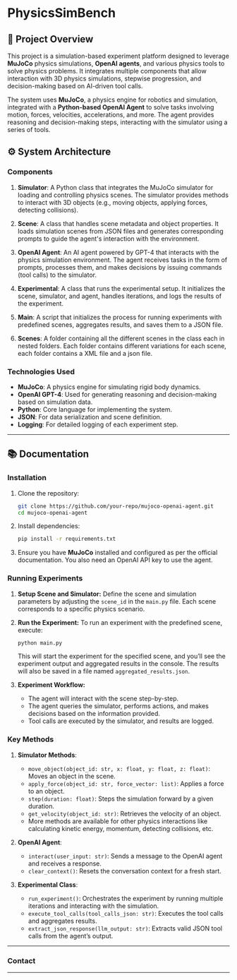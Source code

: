 # PhysicsSimBench

## 🚀 **Project Overview**

This project is a simulation-based experiment platform designed to leverage **MuJoCo** physics simulations, **OpenAI agents**, and various physics tools to solve physics problems. It integrates multiple components that allow interaction with 3D physics simulations, stepwise progression, and decision-making based on AI-driven tool calls.

The system uses **MuJoCo**, a physics engine for robotics and simulation, integrated with a **Python-based OpenAI Agent** to solve tasks involving motion, forces, velocities, accelerations, and more. The agent provides reasoning and decision-making steps, interacting with the simulator using a series of tools.

## ⚙️ **System Architecture**

### **Components**

1. **Simulator**: A Python class that integrates the MuJoCo simulator for loading and controlling physics scenes. The simulator provides methods to interact with 3D objects (e.g., moving objects, applying forces, detecting collisions).
   
2. **Scene**: A class that handles scene metadata and object properties. It loads simulation scenes from JSON files and generates corresponding prompts to guide the agent's interaction with the environment.

3. **OpenAI Agent**: An AI agent powered by GPT-4 that interacts with the physics simulation environment. The agent receives tasks in the form of prompts, processes them, and makes decisions by issuing commands (tool calls) to the simulator.

4. **Experimental**: A class that runs the experimental setup. It initializes the scene, simulator, and agent, handles iterations, and logs the results of the experiment.

5. **Main**: A script that initializes the process for running experiments with predefined scenes, aggregates results, and saves them to a JSON file.

6. **Scenes**: A folder containing all the different scenes in the class each in nested folders. Each folder contains different variations for each scene, each folder contains a XML file and a json file.

### **Technologies Used**

- **MuJoCo**: A physics engine for simulating rigid body dynamics.
- **OpenAI GPT-4**: Used for generating reasoning and decision-making based on simulation data.
- **Python**: Core language for implementing the system.
- **JSON**: For data serialization and scene definition.
- **Logging**: For detailed logging of each experiment step.

---

## 📚 **Documentation**

### **Installation**

1. Clone the repository:
    ```bash
    git clone https://github.com/your-repo/mujoco-openai-agent.git
    cd mujoco-openai-agent
    ```

2. Install dependencies:
    ```bash
    pip install -r requirements.txt
    ```

3. Ensure you have **MuJoCo** installed and configured as per the official documentation. You also need an OpenAI API key to use the agent.

### **Running Experiments**

1. **Setup Scene and Simulator:**
    Define the scene and simulation parameters by adjusting the `scene_id` in the `main.py` file. Each scene corresponds to a specific physics scenario.

2. **Run the Experiment:**
    To run an experiment with the predefined scene, execute:
    ```bash
    python main.py
    ```
    This will start the experiment for the specified scene, and you’ll see the experiment output and aggregated results in the console. The results will also be saved in a file named `aggregated_results.json`.

3. **Experiment Workflow:**
    - The agent will interact with the scene step-by-step.
    - The agent queries the simulator, performs actions, and makes decisions based on the information provided.
    - Tool calls are executed by the simulator, and results are logged.

### **Key Methods**

1. **Simulator Methods**:
    - `move_object(object_id: str, x: float, y: float, z: float)`: Moves an object in the scene.
    - `apply_force(object_id: str, force_vector: list)`: Applies a force to an object.
    - `step(duration: float)`: Steps the simulation forward by a given duration.
    - `get_velocity(object_id: str)`: Retrieves the velocity of an object.
    - More methods are available for other physics interactions like calculating kinetic energy, momentum, detecting collisions, etc.

2. **OpenAI Agent**:
    - `interact(user_input: str)`: Sends a message to the OpenAI agent and receives a response.
    - `clear_context()`: Resets the conversation context for a fresh start.

3. **Experimental Class**:
    - `run_experiment()`: Orchestrates the experiment by running multiple iterations and interacting with the simulation.
    - `execute_tool_calls(tool_calls_json: str)`: Executes the tool calls and aggregates results.
    - `extract_json_response(llm_output: str)`: Extracts valid JSON tool calls from the agent’s output.

---

### **Contact**
------------------
